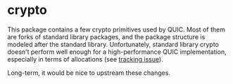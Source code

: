 # crypto

This package contains a few crypto primitives used by QUIC. Most of them are forks of standard library packages, and the package structure is modeled after the standard library. Unfortunately, standard library crypto doesn't perform well enough for a high-performance QUIC implementation, especially in terms of allocations (see [tracking issue](https://github.com/quic-go/quic-go/issues/3663)).

Long-term, it would be nice to upstream these changes.
